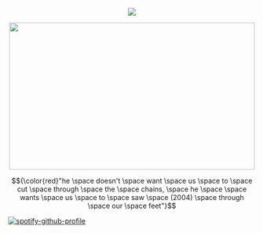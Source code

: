 <p align="center"> <img src="https://komarev.com/ghpvc/?username=whannells&label=profile%20views!&color=fe0914&style=flat"  </p>

<p align="center"> <img src="https://github.com/user-attachments/assets/b55412db-75d4-4c97-a029-73ea021e76bb" width="500" height="300">
  
<p align="center"> $${\color{red}"he \space doesn't \space want \space us \space to \space cut \space through \space the \space chains, \space he \space \space wants \space us \space to \space saw \space (2004) \space through \space our \space feet"}$$

[![spotify-github-profile](https://spotify-github-profile.kittinanx.com/api/view?uid=31tjforkm2qskz4yab6uye6ggem4&cover_image=true&theme=novatorem&show_offline=false&background_color=000000&interchange=false&bar_color=ff0000&bar_color_cover=false)](https://github.com/kittinan/spotify-github-profile)


